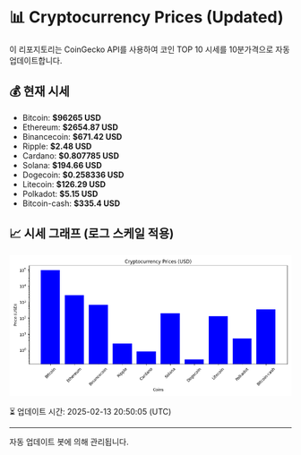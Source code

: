 
# 📊 Cryptocurrency Prices (Updated)

이 리포지토리는 CoinGecko API를 사용하여 코인 TOP 10 시세를 10분가격으로 자동 업데이트합니다.

## 💰 현재 시세
- Bitcoin: **$96265 USD**
- Ethereum: **$2654.87 USD**
- Binancecoin: **$671.42 USD**
- Ripple: **$2.48 USD**
- Cardano: **$0.807785 USD**
- Solana: **$194.66 USD**
- Dogecoin: **$0.258336 USD**
- Litecoin: **$126.29 USD**
- Polkadot: **$5.15 USD**
- Bitcoin-cash: **$335.4 USD**

## 📈 시세 그래프 (로그 스케일 적용)
![Crypto Prices](crypto_prices.png)

⏳ 업데이트 시간: 2025-02-13 20:50:05 (UTC)

---
자동 업데이트 봇에 의해 관리됩니다.
